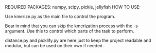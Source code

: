 REQUIRED PACKAGES: numpy, scipy, pickle, jellyfish 
HOW TO USE:

Use kmerize.py as the main file to control the program. 

Bear in mind that you can skip the kmerization process with the -s argument.
Use this to control which parts of the task to perform. 

distance.py and picklify.py are here just to keep the project readable and modular, but can be used on their own if needed. 

